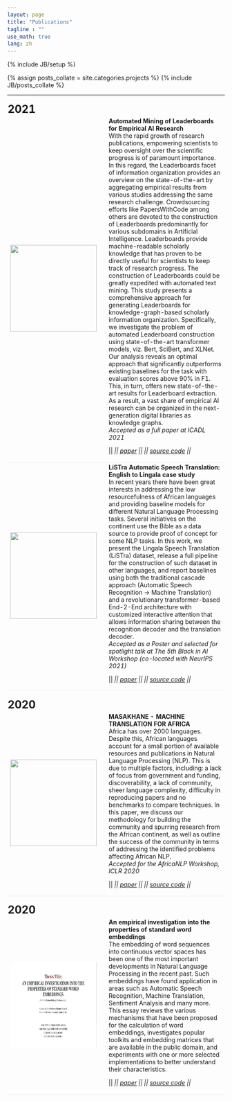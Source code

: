 ```yaml
---
layout: page
title: "Publications"
tagline : ""
use_math: true
lang: zh
---
```

{% include JB/setup %}

{% assign posts_collate = site.categories.projects %}
{% include JB/posts_collate %}

<link rel="stylesheet" href="/glyphicons/css/glyphicons.css">

<table style="width:100%">
<col width="20%">
<col width="10">
<col >

<!-- <tr height="50">
<td style="padding-left: 1px;
    padding-bottom: 3px;
    vertical-align: bottom;">
    <strong style="font-size: 25px;">2017</strong></td>
</tr> -->

<!-- <tr style="border-bottom:1pt solid #eee" >
<td markdown="1">
![videovec](images/main/videovec.jpg){:class="img-shadow"}
</td>
<td></td>
<td markdown="1">
<div><a href="/archive/research/videovec/"><b>Video Vectorization via Tetrahedral Remeshing</b></a></div>
<div><b>Chuan Wang</b>, Jie Zhu, Yanwen Guo, Wenping Wang</div>
<div><i>IEEE Transactions on Image Processing, 2017</i></div>
<div><i>"converting a raster video into its vectorized version, with perservation of the video features"</i></div>

|| <em class="icon-home"></em> || [project page](/archive/research/videovec/) || <em class="icon-file"></em> || [paper](/archive/research/videovec/paper.pdf) || <em class="icon-film"></em> || [video demo](https://youtu.be/KmPdjB8f4ww) ||

</td> 
</tr> -->

<tr height="50">
<td style="padding-left: 1px;
    padding-bottom: 3px;
    vertical-align: bottom;">
    <strong style="font-size: 25px;">2021</strong></td>
</tr>

<tr style="border-bottom:1pt solid #eee" >
<td markdown="1">
<!-- ![spiden](images/papers/icadl2021.png =100x20){:class="img-shadow"} -->
<img src="images/papers/icadl2021.png" width="200" height="200" />
</td>
<td></td>
<td markdown="1">
<div><b>Automated Mining of Leaderboards for Empirical AI Research</b></div>
<div>
With the rapid growth of research publications, empowering scientists to keep oversight over the scientific progress is of paramount importance. In this regard, the Leaderboards facet of information organization provides an overview on the state-of-the-art by aggregating empirical results from various studies addressing the same research challenge. Crowdsourcing efforts like PapersWithCode among others are devoted to the construction of Leaderboards predominantly for various subdomains in Artificial Intelligence. Leaderboards provide machine-readable scholarly knowledge that has proven to be directly useful for scientists to keep track of research progress. The construction of Leaderboards could be greatly expedited with automated text mining.
This study presents a comprehensive approach for generating Leaderboards for knowledge-graph-based scholarly information organization. Specifically, we investigate the problem of automated Leaderboard construction using state-of-the-art transformer models, viz. Bert, SciBert, and XLNet. Our analysis reveals an optimal approach that significantly outperforms existing baselines for the task with evaluation scores above 90% in F1. This, in turn, offers new state-of-the-art results for Leaderboard extraction. As a result, a vast share of empirical AI research can be organized in the next-generation digital libraries as knowledge graphs.
</div>
<div><i>Accepted as a full paper at ICADL 2021</i></div>

|| <em class="icon-home"/> || [paper](https://arxiv.org/pdf/2109.13089.pdf) || <em class="icon-github"/> || [source code](https://github.com/Kabongosalomon/task-dataset-metric-nli-extraction) ||

</td> 
</tr>

<tr style="border-bottom:1pt solid #eee" >
<td markdown="1">
<img src="images/papers/listra.png" width="200" height="200" />
</td>
<td></td>
<td markdown="1">
<div><b>LiSTra Automatic Speech Translation: English to Lingala case study</b></div>
<div>
In recent years there have been great interests in addressing the low resourcefulness of African languages and providing baseline models for different Natural Language Processing tasks. Several initiatives on the continent use the Bible as a data source to provide proof of concept for some NLP tasks. In this work, we present the Lingala Speech Translation (LiSTra) dataset, release a full pipeline for the construction of such dataset in other languages, and report baselines using both the traditional cascade approach (Automatic Speech Recognition -> Machine Translation) and a revolutionary transformer-based End-2-End architecture with customized interactive attention that allows information sharing between the recognition decoder and the translation decoder.
</div>
<div><i>Accepted as a Poster and selected for spotlight talk at The 5th Black in AI Workshop (co-located with NeurIPS 2021)</i></div>

|| <em class="icon-home"/> || [paper](/archive/posterBiai2021.pdf) || <em class="icon-github"/> || [source code](https://github.com/dsfsi/2020-AMMI-salomon) ||

</td> 
</tr>

<tr height="50">
<td style="padding-left: 1px;
    padding-bottom: 3px;
    vertical-align: bottom;">
    <strong style="font-size: 25px;">2020</strong></td>
</tr>

<tr style="border-bottom:1pt solid #eee" >
<td markdown="1">
<img src="images/papers/masakhane_paper_1.png" width="200" height="200" />

</td>
<td></td>
<td markdown="1">
<div><b>MASAKHANE - MACHINE TRANSLATION FOR AFRICA</b></div>
<div>
Africa has over 2000 languages. Despite this, African languages account for a small portion of available resources and publications in Natural Language Processing (NLP). This is due to multiple factors, including: a lack of focus from government and funding, discoverability, a lack of community, sheer language complexity, difficulty in reproducing papers and no benchmarks to compare techniques. In this paper, we discuss our methodology for building the community and spurring research from the African continent, as well as outline the success of the community in terms of addressing the identified problems affecting African NLP.</div>
<div><i>Accepted for the AfricaNLP Workshop, ICLR 2020</i></div>

|| <em class="icon-home"/> || [paper](https://arxiv.org/pdf/2003.11529.pdf) || <em class="icon-github"/> || [source code](https://github.com/masakhane-io/masakhane.git) ||

</td> 
</tr>

<tr height="50">
<td style="padding-left: 1px;
    padding-bottom: 3px;
    vertical-align: bottom;">
    <strong style="font-size: 25px;">2020</strong></td>
</tr>

<tr style="border-bottom:1pt solid #eee" >
<td markdown="1">
<img src="images/papers/aims_sa_msc.jpg" width="200" height="200" />

</td>
<td></td>
<td markdown="1">
<div><b>An empirical investigation into the properties of standard word embeddings</b></div>
<div>
The embedding of word sequences into continuous vector spaces has been one of the most important developments in Natural Language Processing in the recent past. Such embeddings have found application in areas such as Automatic Speech Recognition, Machine Translation, Sentiment Analysis and many more. This essay reviews the various mechanisms that have been proposed for the calculation of word embeddings, investigates popular toolkits and embedding matrices that are available in the public domain, and experiments with one or more selected implementations to better understand their characteristics.</i></div>

|| <em class="icon-home"/> || [paper](https://library.nexteinstein.org/thesis/an-empirical-investigation-into-the-properties-of-standard-word-embeddings/) || <em class="icon-github"/> || [source code](https://github.com/Kabongosalomon/Word-Embedding-Investigation) ||

</td> 
</tr>

<!-- <tr height="50">
<td style="padding-left: 1px;
    padding-bottom: 3px;
    vertical-align: bottom;">
    <strong style="font-size: 25px;">2015</strong></td>
</tr> -->

<!-- <tr style="border-bottom:1pt solid #eee" >
<td markdown="1">
![thesis](images/main/hkulogo2.jpg){:class="img-shadow"}
</td>
<td></td>
<td markdown="1">
<div><b>Ph.D Thesis: Video Object Co-Segmentation and Video Vectorization</b></div>
<div><b>Chuan Wang</b></div>
<div><i>The University of Hong Kong, January 2015.</i></div>
<div><i>"a detailed version of the works in video object co-segmentation and video vectorization"</i></div>

|| <em class="icon-file"></em> || thesis || <!--[thesis](/archive/research/thesis.pdf)-->

<!-- </td> 
</tr> -->

<!-- <tr height="50">
<td style="padding-left: 1px;
    padding-bottom: 3px;
    vertical-align: bottom;">
    <strong style="font-size: 25px;">2014</strong></td>
</tr> -->

<!-- <tr style="border-bottom:1pt solid #eee" >
<td markdown="1">
![videocoseg](images/main/videocoseg.jpg){:class="img-shadow"}
</td>
<td></td>
<td markdown="1">
<div><a href="/archive/research/videocoseg/"><b>Video Object Co-segmentation via Subspace Clustering and Quadratic Pseudo-Boolean Optimization in an MRF Framework</b></a></div>
<div><b>Chuan Wang</b>, Yanwen Guo, Jie Zhu, Linbo Wang, Wenping Wang</div>
<div><i>IEEE Transactions on Multimedia, 2014.</i></div>
<div><i>"common-foreground co-segmentation system for a group of videos"</i></div>

|| <em class="icon-home"/> || [project page](/archive/research/videocoseg/) || <em class="icon-file"/> || [paper](/archive/research/videocoseg/paper.pdf) || <em class="icon-film"/> || [video demo](https://youtu.be/vbeN6JMkuGk) ||

</td> 
</tr> -->

</table>

<style type="text/css">
td {
    border: 0.5px;
    vertical-align: center;
    text-align: left;
}
</style>
